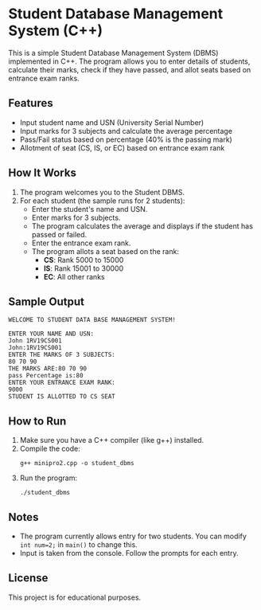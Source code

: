# Student Database Management System (C++)

This is a simple Student Database Management System (DBMS) implemented in C++. The program allows you to enter details of students, calculate their marks, check if they have passed, and allot seats based on entrance exam ranks.

## Features

- Input student name and USN (University Serial Number)
- Input marks for 3 subjects and calculate the average percentage
- Pass/Fail status based on percentage (40% is the passing mark)
- Allotment of seat (CS, IS, or EC) based on entrance exam rank

## How It Works

1. The program welcomes you to the Student DBMS.
2. For each student (the sample runs for 2 students):
   - Enter the student's name and USN.
   - Enter marks for 3 subjects.
   - The program calculates the average and displays if the student has passed or failed.
   - Enter the entrance exam rank.
   - The program allots a seat based on the rank:
     - **CS**: Rank 5000 to 15000
     - **IS**: Rank 15001 to 30000
     - **EC**: All other ranks

## Sample Output

```
WELCOME TO STUDENT DATA BASE MANAGEMENT SYSTEM!

ENTER YOUR NAME AND USN:
John 1RV19CS001
John:1RV19CS001
ENTER THE MARKS OF 3 SUBJECTS:
80 70 90
THE MARKS ARE:80 70 90
pass Percentage is:80
ENTER YOUR ENTRANCE EXAM RANK:
9000
STUDENT IS ALLOTTED TO CS SEAT
```

## How to Run

1. Make sure you have a C++ compiler (like g++) installed.
2. Compile the code:
   ```
   g++ minipro2.cpp -o student_dbms
   ```
3. Run the program:
   ```
   ./student_dbms
   ```

## Notes

- The program currently allows entry for two students. You can modify `int num=2;` in `main()` to change this.
- Input is taken from the console. Follow the prompts for each entry.

## License

This project is for educational purposes.
